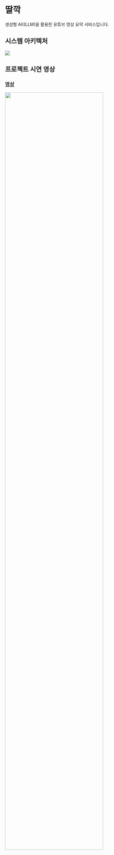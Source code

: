# 딸깍
생성형 AI((LLM)을 활용한 유튜브 영상 요약 서비스입니다.


  
## 시스템 아키텍처
<img src="https://github.com/user-attachments/assets/7cbed176-f6e3-4744-907d-10b07c7f6bfe">

## 프로젝트 시연 영상
### [영상](https://studio.youtube.com/video/FIAYwesAcZc/edit)
<img width="80%" src="https://github.com/user-attachments/assets/72390048-fc65-49ae-bae9-5e32e0142bd4">
